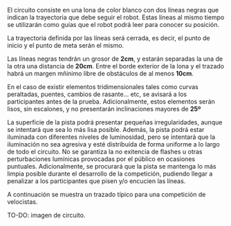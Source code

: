 El circuito consiste en una lona de color blanco con dos líneas negras que indican la trayectoria que debe seguir el robot. Estas líneas al mismo tiempo se utilizarán como guías que el robot podrá leer para conocer su posición.

La trayectoria definida por las líneas será cerrada, es decir, el punto de inicio y el punto de meta serán el mismo.

Las líneas negras tendrán un grosor de **2cm**, y estarán separadas la una de la otra una distancia de **20cm**. Entre el borde exterior de la lona y el trazado habrá un margen mñinimo libre de obstáculos de al menos **10cm**.

En el caso de existir elementos tridimensionales tales como curvas peraltadas, puentes, cambios de rasante... etc, se avisará a los participantes antes de la prueba. Adicionalmente, estos elementos serán lisos, sin escalones, y no presentarán inclinaciones mayores de **25º**

La superficie de la pista podrá presentar pequeñas irregularidades, aunque se intentará que sea lo más lisa posible. Además, la pista podrá estar iluminada con diferentes niveles de luminosidad, pero se intentará que la iluminación no sea agresiva y esté distribuída de forma uniforme a lo largo de todo el circuito. No se garantiza la no exitencia de flashes u otras perturbaciones lumínicas provocadas por el público en ocasiones puntuales. Adicionalmente, se procurará que la pista se mantenga lo más limpia posible durante el desarrollo de la competición, pudiendo llegar a penalizar a los participantes que pisen y/o encucien las líneas.

A continuación se muestra un trazado típico para una competición de velocistas.

TO-DO: imagen de circuito.
